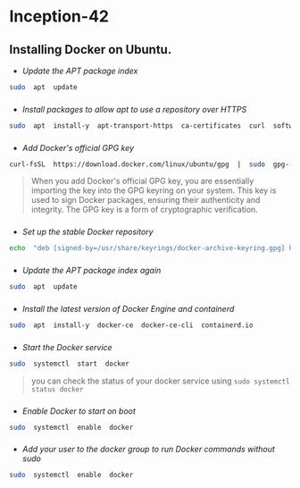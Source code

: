 
#  Inception-42


##  Installing Docker on Ubuntu.

- *Update the APT package index*
```bash
sudo  apt  update
```
###
- *Install packages to allow apt to use a repository over HTTPS*
```bash
sudo  apt  install-y  apt-transport-https  ca-certificates  curl  software-properties-common
```
###
- *Add Docker's official GPG key*
```bash
curl-fsSL  https://download.docker.com/linux/ubuntu/gpg  |  sudo  gpg--dearmor-o  /usr/share/keyrings/docker-archive-keyring.gpg
```
> When you add Docker's official GPG key, you are essentially importing
> the key into the GPG keyring on your system. This key is used to sign
> Docker packages, ensuring their authenticity and integrity. The GPG
> key is a form of cryptographic verification.
###
- *Set up the stable Docker repository*
```bash
echo  "deb [signed-by=/usr/share/keyrings/docker-archive-keyring.gpg] https://download.docker.com/linux/ubuntu $(lsb_release-cs) stable"  |  sudo  tee  /etc/apt/sources.list.d/docker.list  >  /dev/null
```
###
- *Update the APT package index again*
```bash
sudo  apt  update
```
###
- *Install the latest version of Docker Engine and containerd*
```bash
sudo  apt  install-y  docker-ce  docker-ce-cli  containerd.io
```
###
- *Start the Docker service*
```bash
sudo  systemctl  start  docker
```
> you can check the status of your docker service using `sudo systemctl status docker`
###
- *Enable Docker to start on boot*
```bash
sudo  systemctl  enable  docker
```
###
- *Add your user to the docker group to run Docker commands without sudo*
```bash
sudo  systemctl  enable  docker
```